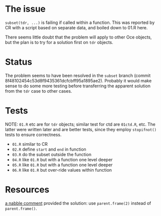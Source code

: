 # The issue

``subset(tdr, ...)`` is failing if called within a function. This was reported
by CR with a script based on separate data, and boiled down to 01.R here.

There seems little doubt that the problem will apply to other Oce objects, but
the plan is to try for a solution first on ``tdr`` objects.

# Status

The problem seems to have been resolved in the ``subset`` branch (commit
8f48102454c53d8f9435361dcfcbff95a1895ae2).  Probably it would make sense to do
some more testing before transferring the apparent solution from the ``tdr`` case
to other cases.

# Tests

NOTE: ``01.R`` etc are for ``tdr`` objects; similar test for ctd are
``01ctd.R``, etc. The latter were written later and are better tests, since
they employ ``stopifnot()`` tests to ensure correctness.

* ``01.R`` similar to CR
* ``02.R`` define ``start`` and ``end`` in function
* ``03.R`` do the subset outside the function
* ``04.R`` like ``01.R`` but with a function one level deeper
* ``05.R`` like ``01.R`` but with a function one level deeper
* ``06.R`` like ``01.R`` but over-ride values within function


# Resources

[a nabble comment](http://r.789695.n4.nabble.com/getting-environment-from-quot-top-quot-promise-td4685138.html)
provided the solution: use ``parent.frame(2)`` instead of ``parent.frame()``.

